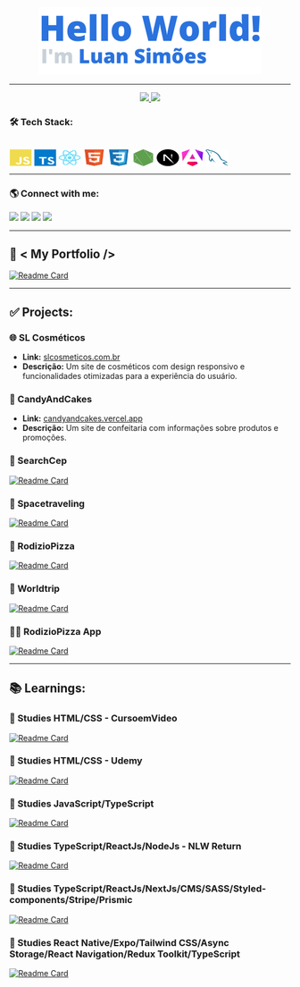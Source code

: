 <div align="center">
  <img src="./helloWorld.png" alt="Hello World" />
</div>

---

<div align="center">
  <a href="https://github.com/SyLu4N">
    <img height="180em" src="https://github-readme-stats.vercel.app/api?username=sylu4n&show_icons=true&theme=blueberry&include_all_commits=true&count_private=true"/>
    <img height="180em" src="https://github-readme-stats.vercel.app/api/top-langs/?username=sylu4n&layout=compact&langs_count=7&theme=blueberry"/>
  </a>
</div>

### 🛠️ Tech Stack:
<div style="display: inline_block"><br>
  <img align="center" alt="Javascript" height="30" width="40" src="https://raw.githubusercontent.com/devicons/devicon/master/icons/javascript/javascript-plain.svg">
  <img align="center" alt="TypeScript" height="30" width="40" src="https://raw.githubusercontent.com/devicons/devicon/master/icons/typescript/typescript-plain.svg">
  <img align="center" alt="React" height="30" width="40" src="https://raw.githubusercontent.com/devicons/devicon/master/icons/react/react-original.svg">
  <img align="center" alt="HTML" height="30" width="40" src="https://raw.githubusercontent.com/devicons/devicon/master/icons/html5/html5-original.svg">
  <img align="center" alt="CSS" height="30" width="40" src="https://raw.githubusercontent.com/devicons/devicon/master/icons/css3/css3-original.svg">
  <img align="center" alt="Node.js" height="30" width="40" src="https://raw.githubusercontent.com/devicons/devicon/master/icons/nodejs/nodejs-plain.svg">
  <img align="center" alt="Next.js" height="30" width="40" src="https://raw.githubusercontent.com/devicons/devicon/master/icons/nextjs/nextjs-original.svg">
  <img align="center" alt="Angular" height="30" width="40" src="https://raw.githubusercontent.com/devicons/devicon/master/icons/angular/angular-original.svg">
  <img align="center" alt="SQL" height="30" width="40" src="https://raw.githubusercontent.com/devicons/devicon/master/icons/mysql/mysql-original.svg">
</div>

---

### 🌎 Connect with me:
<div> 
  <a href="https://www.instagram.com/_luannsimoes_/" target="_blank"><img src="https://img.shields.io/badge/-Instagram-%23E4405F?style=for-the-badge&logo=instagram&logoColor=white" target="_blank"></a>
  <a href="https://discord.gg/SyLu4N" target="_blank"><img src="https://img.shields.io/badge/Discord-7289DA?style=for-the-badge&logo=discord&logoColor=white" target="_blank"></a> 
  <a href="mailto:luaan.carlos@hotmail.com"><img src="https://img.shields.io/badge/-Email-%23333?style=for-the-badge&logo=gmail&logoColor=white" target="_blank"></a>
  <a href="https://www.linkedin.com/in/luan-sim%C3%B5es-617492236/" target="_blank"><img src="https://img.shields.io/badge/-LinkedIn-%230077B5?style=for-the-badge&logo=linkedin&logoColor=white" target="_blank"></a> 
</div>

---

## 🎨 &lt; My Portfolio /&gt;
[![Readme Card](https://github-readme-stats.vercel.app/api/pin/?username=SyLu4N&repo=myportfolio&theme=blueberry)](https://github.com/SyLu4N/myportfolio)

---

## ✅ Projects:
### 🌐 SL Cosméticos
- **Link:** [slcosmeticos.com.br](https://slcosmeticos.com.br)
- **Descrição:** Um site de cosméticos com design responsivo e funcionalidades otimizadas para a experiência do usuário.

### 🍬 CandyAndCakes
- **Link:** [candyandcakes.vercel.app](https://candyandcakes.vercel.app/)
- **Descrição:** Um site de confeitaria com informações sobre produtos e promoções. 

### 🔎 SearchCep
[![Readme Card](https://github-readme-stats.vercel.app/api/pin/?username=SyLu4N&repo=APIEndereco&theme=blueberry)](https://github.com/SyLu4N/APIEndereco)

### 🚀 Spacetraveling
[![Readme Card](https://github-readme-stats.vercel.app/api/pin/?username=SyLu4N&repo=blogNextJs&theme=blueberry)](https://github.com/SyLu4N/blogNextJs)

### 🍕 RodizioPizza
[![Readme Card](https://github-readme-stats.vercel.app/api/pin/?username=SyLu4N&repo=rodiziopizza&theme=blueberry)](https://github.com/SyLu4N/rodiziopizza)

### 🛫 Worldtrip
[![Readme Card](https://github-readme-stats.vercel.app/api/pin/?username=SyLu4N&repo=worldtrip&theme=blueberry)](https://github.com/SyLu4N/worldtrip)

### 🍕📱 RodizioPizza App
[![Readme Card](https://github-readme-stats.vercel.app/api/pin/?username=SyLu4N&repo=worldtrip&theme=blueberry)](https://github.com/SyLu4N/rodiziopizza-app)

---

## 📚 Learnings:

### 📖 Studies HTML/CSS - CursoemVideo
[![Readme Card](https://github-readme-stats.vercel.app/api/pin/?username=SyLu4N&repo=HtmleCssCursoemVideo&theme=blueberry)](https://github.com/SyLu4N/HtmleCssCursoemVideo)

### 📖 Studies HTML/CSS - Udemy
[![Readme Card](https://github-readme-stats.vercel.app/api/pin/?username=SyLu4N&repo=HtmleCssUdemy&theme=blueberry)](https://github.com/SyLu4N/HtmleCssUdemy)

### 📖 Studies JavaScript/TypeScript
[![Readme Card](https://github-readme-stats.vercel.app/api/pin/?username=SyLu4N&repo=JsUdemy&theme=blueberry)](https://github.com/SyLu4N/JsUdemy)

### 📖 Studies TypeScript/ReactJs/NodeJs - NLW Return
[![Readme Card](https://github-readme-stats.vercel.app/api/pin/?username=SyLu4N&repo=nlw-return&theme=blueberry)](https://github.com/SyLu4N/nlw-return)

### 📖 Studies TypeScript/ReactJs/NextJs/CMS/SASS/Styled-components/Stripe/Prismic
[![Readme Card](https://github-readme-stats.vercel.app/api/pin/?username=SyLu4N&repo=ignite-rocketseat&theme=blueberry)](https://github.com/SyLu4N/ignite-rocketseat)

### 📱 Studies React Native/Expo/Tailwind CSS/Async Storage/React Navigation/Redux Toolkit/TypeScript
[![Readme Card](https://github-readme-stats.vercel.app/api/pin/?username=SyLu4N&repo=learn-react-native&theme=blueberry)](https://github.com/SyLu4N/learn-react-native)
